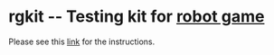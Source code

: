 # rgkit -- Testing kit for [robot game](http://robotgame.org) #

Please see this [link](http://robotgame.org/kit) for the instructions.
